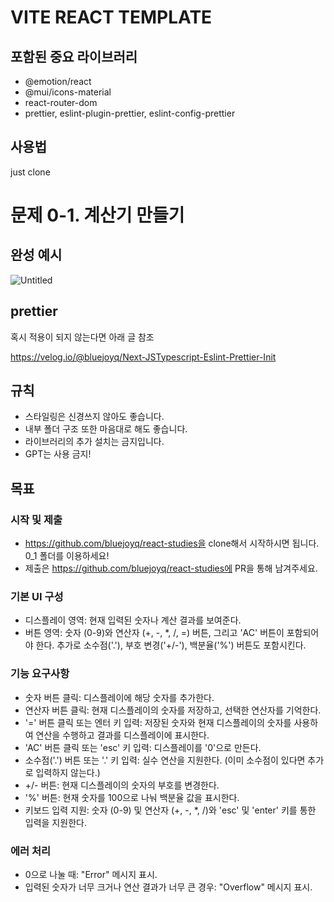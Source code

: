 # VITE REACT TEMPLATE

## 포함된 중요 라이브러리

- @emotion/react
- @mui/icons-material
- react-router-dom
- prettier, eslint-plugin-prettier, eslint-config-prettier

## 사용법

just clone

# 문제 0-1. 계산기 만들기

## 완성 예시

![Untitled](https://s3-us-west-2.amazonaws.com/secure.notion-static.com/79640e33-6e4c-490d-870a-0ede9e443a70/Untitled.png)

## prettier

혹시 적용이 되지 않는다면 아래 글 참조

https://velog.io/@bluejoyq/Next-JSTypescript-Eslint-Prettier-Init

## 규칙

- 스타일링은 신경쓰지 않아도 좋습니다.
- 내부 폴더 구조 또한 마음대로 해도 좋습니다.
- 라이브러리의 추가 설치는 금지입니다.
- GPT는 사용 금지!

## 목표

### 시작 및 제출

- https://github.com/bluejoyq/react-studies을 clone해서 시작하시면 됩니다. 0_1 폴더를 이용하세요!
- 제출은 https://github.com/bluejoyq/react-studies에 PR을 통해 남겨주세요.

### **기본 UI 구성**

- 디스플레이 영역: 현재 입력된 숫자나 계산 결과를 보여준다.
- 버튼 영역: 숫자 (0-9)와 연산자 (+, -, *, /, =) 버튼, 그리고 'AC' 버튼이 포함되어야 한다. 추가로 소수점('.'), 부호 변경('+/-'), 백분율('%') 버튼도 포함시킨다.

### **기능 요구사항**

- 숫자 버튼 클릭: 디스플레이에 해당 숫자를 추가한다.
- 연산자 버튼 클릭: 현재 디스플레이의 숫자를 저장하고, 선택한 연산자를 기억한다.
- '=' 버튼 클릭 또는 엔터 키 입력: 저장된 숫자와 현재 디스플레이의 숫자를 사용하여 연산을 수행하고 결과를 디스플레이에 표시한다.
- 'AC' 버튼 클릭 또는 'esc' 키 입력: 디스플레이를 '0'으로 만든다.
- 소수점('.') 버튼 또는 '.' 키 입력: 실수 연산을 지원한다. (이미 소수점이 있다면 추가로 입력하지 않는다.)
- +/- 버튼: 현재 디스플레이의 숫자의 부호를 변경한다.
- '%' 버튼: 현재 숫자를 100으로 나눠 백분율 값을 표시한다.
- 키보드 입력 지원: 숫자 (0-9) 및 연산자 (+, -, *, /)와 'esc' 및 'enter' 키를 통한 입력을 지원한다.

### **에러 처리**

- 0으로 나눌 때: "Error" 메시지 표시.
- 입력된 숫자가 너무 크거나 연산 결과가 너무 큰 경우: "Overflow" 메시지 표시.